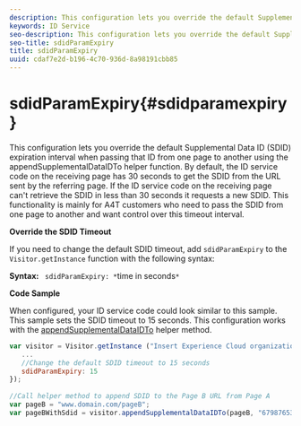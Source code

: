 ```yaml
---
description: This configuration lets you override the default Supplemental Data ID (SDID) expiration interval when passing that ID from one page to another using the appendSupplementalDataIDTo helper function. By default, the ID service code on the receiving page has 30 seconds to get the SDID from the URL sent by the referring page. If the ID service code on the receiving page can't retrieve the SDID in less than 30 seconds it requests a new SDID. This functionality is mainly for A4T customers who need to pass the SDID from one page to another and want control over this timeout interval.
keywords: ID Service
seo-description: This configuration lets you override the default Supplemental Data ID (SDID) expiration interval when passing that ID from one page to another using the appendSupplementalDataIDTo helper function. By default, the ID service code on the receiving page has 30 seconds to get the SDID from the URL sent by the referring page. If the ID service code on the receiving page can't retrieve the SDID in less than 30 seconds it requests a new SDID. This functionality is mainly for A4T customers who need to pass the SDID from one page to another and want control over this timeout interval.
seo-title: sdidParamExpiry
title: sdidParamExpiry
uuid: cdaf7e2d-b196-4c70-936d-8a98191cbb85
---
```


# sdidParamExpiry{#sdidparamexpiry}

This configuration lets you override the default Supplemental Data ID (SDID) expiration interval when passing that ID from one page to another using the appendSupplementalDataIDTo helper function. By default, the ID service code on the receiving page has 30 seconds to get the SDID from the URL sent by the referring page. If the ID service code on the receiving page can't retrieve the SDID in less than 30 seconds it requests a new SDID. This functionality is mainly for A4T customers who need to pass the SDID from one page to another and want control over this timeout interval.

 **Override the SDID Timeout**

If you need to change the default SDID timeout, add `sdidParamExpiry` to the `Visitor.getInstance` function with the following syntax:

**Syntax:** ` sdidParamExpiry: *`time in seconds`*`

**Code Sample**

When configured, your ID service code could look similar to this sample. This sample sets the SDID timeout to 15 seconds. This configuration works with the [appendSupplementalDataIDTo](../../library/get-set/mcvid-appendsupplementaldataidto.md#reference-65d09de6fde0418f8c62fa79304a755d) helper method.

```js
var visitor = Visitor.getInstance ("Insert Experience Cloud organization ID here",{ 
   ... 
   //Change the default SDID timeout to 15 seconds 
   sdidParamExpiry: 15 
}); 
 
//Call helper method to append SDID to the Page B URL from Page A 
var pageB = "www.domain.com/pageB"; 
var pageBWithSdid = visitor.appendSupplementalDataIDTo(pageB, "67987653465787219"); 

```

